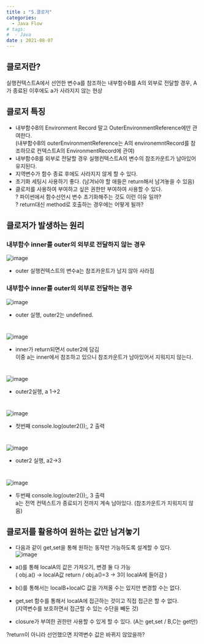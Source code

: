 ```yaml
---
title : "5.클로저"
categories:
  - Java Flow
# tags:
#  - Java
date : 2021-08-07
---
```


## 클로저란?   
  
실행컨텍스트A에서 선언한 변수a를 참조하는 내부함수B를 A의 외부로 전달할 경우, A가 종료된 이후에도 a가 사라지지 않는 현상  

## 클로저 특징  
  
- 내부함수B의 Environment Record 말고 OuterEnvironmentReference에만 관여한다.  
(내부함수B의 outerEnvironmentReference는 A의 environemntRecord를 참조하므로 컨텍스트A의 EnvironmentRecord에 관여)    
- 내부함수B를 외부로 전달할 경우 실행컨텍스트A의 변수의 참조카운트가 남아있어 유지된다.  
- 지역변수가 함수 종료 후에도 사라지지 않게 할 수 있다.  
- 초기화 세팅시 사용하기 좋다. (남겨놔야 할 애들은 return해서 남겨놓을 수 있음)  
- 클로저를 사용하여 부여하고 싶은 권한만 부여하여 사용할 수 있다.  
? 파이썬에서 함수선언시 변수 초기화해주는 것도 이런 이유 일까?  
? return대신 method로 호출하는 경우에는 어떻게 될까?  
  
## 클로저가 발생하는 원리   
  
### 내부함수 inner를 outer의 외부로 전달하지 않는 경우  

![image](https://user-images.githubusercontent.com/71579659/128590993-0a9231b4-df54-42c4-9941-b23dd0bf6ce6.png)
- outer 실행컨텍스트의 변수a는 참조카운트가 남지 않아 사라짐  
  
### 내부함수 inner를 outer의 외부로 전달하는 경우  
  
  
![image](https://user-images.githubusercontent.com/71579659/128591332-dd961b66-42b8-41e4-83dc-999bd4dff871.png)
- outer 실행, outer2는 undefined.   
  
# 
![image](https://user-images.githubusercontent.com/71579659/128591341-59f740f6-892e-462a-9c3f-98a35bd0c8e3.png)
- inner가 return되면서 outer2에 담김  
이중 a는 inner에서 참조하고 있으니 참조카운트가 남아있어서 지워지지 않는다.  
#   
![image](https://user-images.githubusercontent.com/71579659/128591381-bd47eaf3-5e1f-431d-91a4-aaa31ac96773.png)
- outer2실행, a 1->2  
#   
![image](https://user-images.githubusercontent.com/71579659/128591443-76c14d68-3d50-482a-90b9-10f40abec408.png)
- 첫번째 console.log(outer2());, 2 출력  
# 
![image](https://user-images.githubusercontent.com/71579659/128614663-9f640d9e-eca3-4938-af31-e8378a189754.png)
- outer2 실행, a2->3  
# 
![image](https://user-images.githubusercontent.com/71579659/128614667-7e1cb2b3-f432-4f18-b70c-a685485b9eb6.png)
- 두번째 console.log(outer2());, 3 출력  
a는 전역 컨텍스트가 종료되기 전까지 계속 남아있다. (참조카운트가 지워지지 않음)  
  
  
## 클로저를 활용하여 원하는 값만 남겨놓기

- 다음과 같이 get,set을 통해 원하는 동작만 가능하도록 설계할 수 있다.  
![image](https://user-images.githubusercontent.com/71579659/128614845-63f72eda-7702-4ff1-b8a2-92080c589442.png)  

- a()를 통해 localA의 값은 가져오기, 변경 둘 다 가능  
( obj.a() ->  localA값 return / obj.a()=3 -> 3이 localA에 들어감 )  
- b()를 통해서는 localB+localC 값을 가져올 수는 있지만 변경할 수는 없다.  
- get,set 함수를 통해서 localA에 접근하는 것이고 직접 접근은 할 수 없다.  
(지역변수를 보호하면서 접근할 수 있는 수단을 빼둔 것)  
- closure가 부여한 권한만 사용할 수 있게 할 수 있다. (A는 get,set / B,C는 get만)  
  
?return이 아니라 선언했으면 지역변수 값은 바뀌지 않았을까?   


